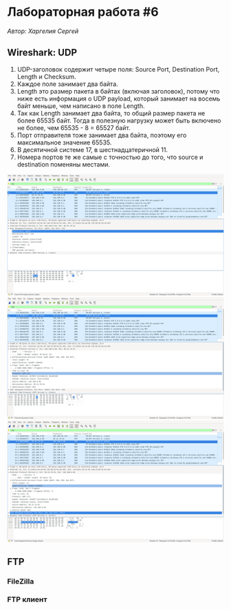 # Лабораторная работа #6
*Автор: Харгелия Сергей*

## Wireshark: UDP

1. UDP-заголовок содержит четыре поля: Source Port, Destination Port, Length и Checksum.
2. Каждое поле занимает два байта.
3. Length это размер пакета в байтах (включая заголовок), потому что ниже есть информация о UDP payload, который занимает на восемь байт меньше, чем написано в поле Length.
4. Так как Length занимает два байта, то общий размер пакета не более 65535 байт. Тогда в полезную нагрузку может быть включено не более, чем 65535 - 8 = 65527 байт.
5. Порт отправителя тоже занимает два байта, поэтому его максимальное значение 65535.
6. В десятичной системе 17, в шестнадцатеричной 11.
7. Номера портов те же самые с точностью до того, что source и destination поменяны местами. 

![wireshark_1](./assets/wireshark/udp_wireshark_1.png)
![wireshark_2](./assets/wireshark/udp_wireshark_2.png)
![wireshark_3](./assets/wireshark/udp_wireshark_3.png)

## FTP

### FileZilla

### FTP клиент
